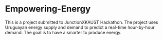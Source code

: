 # Empowering-Energy

This is a project submitted to JunctionXKAUST Hackathon.
The project uses Uruguayan energy supply and demand to predict a real-time hour-by-hour demand. The goal is to have a smarter
to produce energy. 
